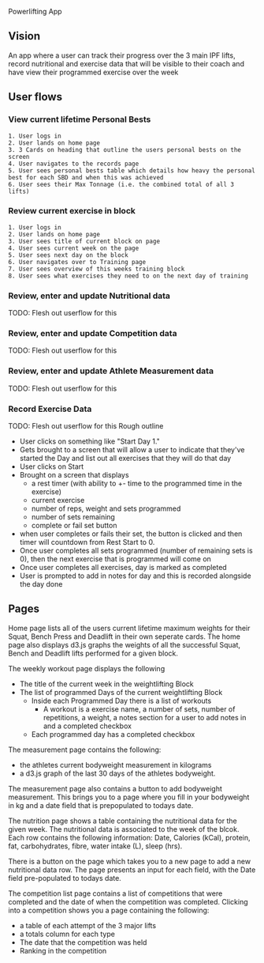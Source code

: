 Powerlifting App

## Vision

An app where a user can track their progress over the 3 main IPF lifts, record nutritional and exercise data that will be visible to their coach and have view their programmed exercise over the week

## User flows

### View current lifetime Personal Bests

    1. User logs in
    2. User lands on home page
    3. 3 Cards on heading that outline the users personal bests on the screen
    4. User navigates to the records page
    5. User sees personal bests table which details how heavy the personal best for each SBD and when this was achieved
    6. User sees their Max Tonnage (i.e. the combined total of all 3 lifts)

### Review current exercise in block

    1. User logs in
    2. User lands on home page
    3. User sees title of current block on page
    4. User sees current week on the page
    5. User sees next day on the block
    6. User navigates over to Training page
    7. User sees overview of this weeks training block
    8. User sees what exercises they need to on the next day of training

### Review, enter and update Nutritional data

TODO: Flesh out userflow for this

### Review, enter and update Competition data

TODO: Flesh out userflow for this

### Review, enter and update Athlete Measurement data

TODO: Flesh out userflow for this

### Record Exercise Data

TODO: Flesh out userflow for this
Rough outline

- User clicks on something like "Start Day 1."
- Gets brought to a screen that will allow a user to indicate that they've started the Day and list out all exercises that they will do that day
- User clicks on Start
- Brought on a screen that displays
  - a rest timer (with ability to +- time to the programmed time in the exercise)
  - current exercise
  - number of reps, weight and sets programmed
  - number of sets remaining
  - complete or fail set button
- when user completes or fails their set, the button is clicked and then timer will countdown from Rest Start to 0.
- Once user completes all sets programmed (number of remaining sets is 0), then the next exercise that is programmed will come on
- Once user completes all exercises, day is marked as completed
- User is prompted to add in notes for day and this is recorded alongside the day done

## Pages

Home page lists all of the users current lifetime maximum weights for their Squat, Bench Press and Deadlift in their own seperate cards.
The home page also displays d3.js graphs the weights of all the successful Squat, Bench and Deadlift lifts performed for a given block.

The weekly workout page displays the following

- The title of the current week in the weightlifting Block
- The list of programmed Days of the current weightlifting Block
  - Inside each Programmed Day there is a list of workouts
    - A workout is a exercise name, a number of sets, number of repetitions, a weight, a notes section for a user to add notes in and a completed checkbox
  - Each programmed day has a completed checkbox

The measurement page contains the following:

- the athletes current bodyweight measurement in kilograms
- a d3.js graph of the last 30 days of the athletes bodyweight.

The measurement page also contains a button to add bodyweight measurement. This brings you to a page where you fill in your bodyweight in kg and a date field that is prepopulated to todays date.

The nutrition page shows a table containing the nutritional data for the given week. The nutritional data is associated to the week of the blcok.
Each row contains the following information: Date, Calories (kCal), protein, fat, carbohydrates, fibre, water intake (L), sleep (hrs).

There is a button on the page which takes you to a new page to add a new nutritional data row. The page presents an input for each field, with the Date field pre-populated to todays date.

The competition list page contains a list of competitions that were completed and the date of when the competition was completed. Clicking into a competition shows you a page containing the following:

- a table of each attempt of the 3 major lifts
- a totals column for each type
- The date that the competition was held
- Ranking in the competition
